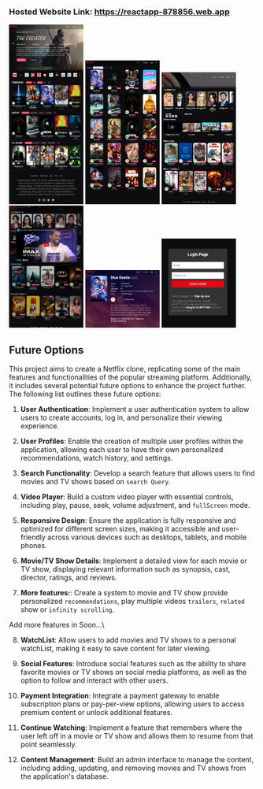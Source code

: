 ### Hosted Website Link: https://reactapp-878856.web.app
<!--
![preview1](./Preview/preview_main.png)
![preview1](./Preview/preview_detail1.png)
![preview1](./Preview/preview_detail2.png)
![preview1](./Preview/preview_video.png)
![preview1](./Preview/preview_show.png)
![preview1](./Preview/preview_login.png)
-->
<div>
<img src="./Preview/preview_main.png" alt="Image Description" width="30%">
<img src="./Preview/preview_show.png" alt="Image Description" width="30%">
<img src="./Preview/preview_detail2.png" alt="Image Description" width="30%">
<img src="./Preview/preview_video.png" alt="Image Description" width="30%">
<img src="./Preview/preview_detail1.png" alt="Image Description" width="30%">
<img src="./Preview/preview_login.png" alt="Image Description" width="30%">
</div>

## Future Options

This project aims to create a Netflix clone, replicating some of the main features and functionalities of the popular streaming platform. Additionally, it includes several potential future options to enhance the project further. The following list outlines these future options:

1. **User Authentication**: Implement a user authentication system to allow users to create accounts, log in, and personalize their viewing experience.

2. **User Profiles**: Enable the creation of multiple user profiles within the application, allowing each user to have their own personalized recommendations, watch history, and settings.

3. **Search Functionality**: Develop a search feature that allows users to find movies and TV shows based on `search Query`.

4. **Video Player**: Build a custom video player with essential controls, including play, pause, seek, volume adjustment, and `fullScreen` mode.

5. **Responsive Design**: Ensure the application is fully responsive and optimized for different screen sizes, making it accessible and user-friendly across various devices such as desktops, tablets, and mobile phones.

6. **Movie/TV Show Details**: Implement a detailed view for each movie or TV show, displaying relevant information such as synopsis, cast, director, ratings, and reviews.

7. **More features:**: Create a system to movie and TV show provide personalized `recommendations`, play multiple videos `trailers`, `related` show or `infinity scrolling`.

Add more features in Soon...\   

8. **WatchList**: Allow users to add movies and TV shows to a personal watchList, making it easy to save content for later viewing.

9. **Social Features**: Introduce social features such as the ability to share favorite movies or TV shows on social media platforms, as well as the option to follow and interact with other users.

10. **Payment Integration**: Integrate a payment gateway to enable subscription plans or pay-per-view options, allowing users to access premium content or unlock additional features.

11. **Continue Watching**: Implement a feature that remembers where the user left off in a movie or TV show and allows them to resume from that point seamlessly.

12. **Content Management**: Build an admin interface to manage the content, including adding, updating, and removing movies and TV shows from the application's database.
